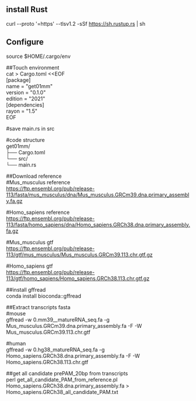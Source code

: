 ## install Rust   
curl --proto '=https' --tlsv1.2 -sSf https://sh.rustup.rs | sh  

## Configure  
source $HOME/.cargo/env

##Touch environment  
cat > Cargo.toml <<EOF  
[package]  
name = "get01mm"  
version = "0.1.0"  
edition = "2021"  
[dependencies]  
rayon = "1.5"  
EOF  

#save main.rs in src  

#code structure  
get01mm/  
├── Cargo.toml  
└── src/  
     └── main.rs    




##Download reference  
#Mus_musculus reference  
https://ftp.ensembl.org/pub/release-113/fasta/mus_musculus/dna/Mus_musculus.GRCm39.dna.primary_assembly.fa.gz  

#Homo_sapiens reference  
https://ftp.ensembl.org/pub/release-113/fasta/homo_sapiens/dna/Homo_sapiens.GRCh38.dna.primary_assembly.fa.gz  

#Mus_musculus gtf  
https://ftp.ensembl.org/pub/release-113/gtf/mus_musculus/Mus_musculus.GRCm39.113.chr.gtf.gz  

#Homo_sapiens gtf  
https://ftp.ensembl.org/pub/release-113/gtf/homo_sapiens/Homo_sapiens.GRCh38.113.chr.gtf.gz
  
##install gffread  
conda install bioconda::gffread
  
##Extract transcripts fasta  
#mouse  
gffread -w 0.mm39__matureRNA_seq.fa -g Mus_musculus.GRCm39.dna.primary_assembly.fa -F -W Mus_musculus.GRCm39.113.chr.gtf  
  
#human  
gffread -w 0.hg38_matureRNA_seq.fa -g Homo_sapiens.GRCh38.dna.primary_assembly.fa -F -W Homo_sapiens.GRCh38.113.chr.gtf  
  
##get all candidate prePAM_20bp from transcripts  
perl get_all_candidate_PAM_from_reference.pl Homo_sapiens.GRCh38.dna.primary_assembly.fa > Homo_sapiens.GRCh38_all_candidate_PAM.txt  



